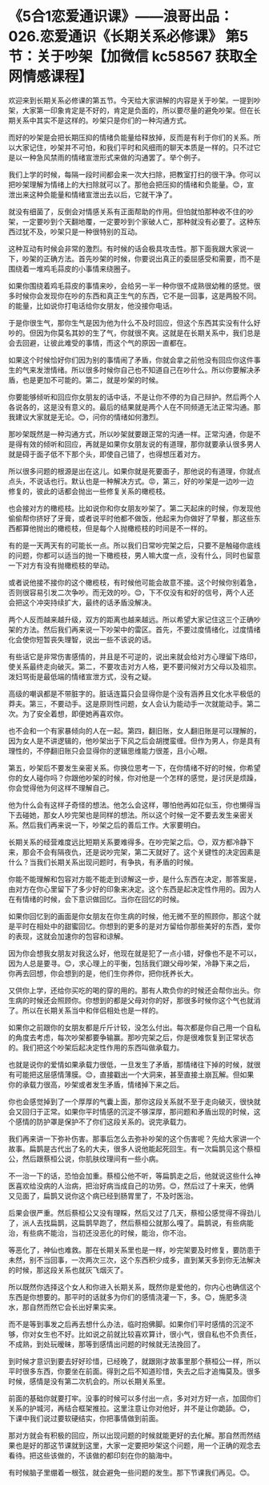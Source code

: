 # 《5合1恋爱通识课》——浪哥出品：026.恋爱通识《长期关系必修课》 第5节：关于吵架【加微信 kc58567 获取全网情感课程】

欢迎来到长期关系必修课的第五节。今天给大家讲解的内容是关于吵架。一提到吵架，大家第一印象肯定是不好的，肯定是负面的，所以要尽量的避免吵架。但在长期关系中其实不是这样的。吵架只是你们的一种沟通方式。

而好的吵架是会把长期压抑的情绪负能量给释放掉，反而是有利于你们的关系。所以大家记住，吵架并不可怕，和我们平时和风细雨的聊天本质是一样的。只不过它是以一种急风禁雨的情绪宣泄形式来做的沟通罢了。举个例子。

我们上学的时候，每隔一段时间都会来一次大扫除，把教室打扫的很干净。你可以把吵架理解为情绪上的大扫除就可以了。那他会把压抑的情绪和负能量。😊，宣泄出来这种负能量和情绪宣泄出去以后，它就干净了。

就没有细菌了，反倒会对情感关系有正面帮助的作用。但怕就怕那种收不住的吵架，一定要吵到个天翻地覆，一定要吵到个家破人亡，那种就没有必要了。这种东西过犹不及，吵架只是一种很特别的互动。

这种互动有时候会非常的激烈。有时候的话会极具攻击性。那下面我跟大家说一下，吵架的正确方法。首先吵架的时候，你要说出真正的委屈感受和需要，而不是围绕着一堆鸡毛蒜皮的小事情来绕圈子。

如果你围绕着鸡毛蒜皮的事情来吵，会给另一半一种你很不成熟很幼稚的感觉。很多时候你会发现你在吵的东西和真正生气的东西，它不是一回事，这是两股不同。的能量，比如说你打电话给你女朋友，他没接你电话。

于是你很生气，那你生气是因为他为什么不及时回应，但这个东西其实没有什么好吵的。但因为你莫名其妙的生了气，你就很不爽。这就是在长期关系中，我们总是会去回避，让彼此难受的事情，而这个气的原因一直都在。

如果这个时候恰好你们因为别的事情闹了矛盾，你就会拿之前他没有回应你这件事生的气来发泄情绪。所以很多时候你自己也不知道自己在吵什么。所以你要解决矛盾，也是更加不可能的。第二，就是吵架的时候。

你要能够倾听和回应你女朋友的话中话，不是让你不停的为自己辩护。然后两个人各说各的，这是没有意义的。最后的结果就是两个人在不同频道无法正常沟通。那我建议大家就是无论。😊，问你的情绪如何激烈。

那吵架既然是一种沟通方式，所以吵架就要跟正常的沟通一样。正常沟通，你是不是得有效的倾听和回应，再就是如果你女朋友说的有道理，那你就要承认很多男人就是碍于面子低不下那个头，即使自己错了，也得想压着对方。

所以很多问题的根源是出在这儿。如果你就是死要面子，那他说的有道理，你就点点头，不说话也行。默认也是一种解决方式。😡，第三，好的吵架是一边吵一边修复的，彼此的话都会抛出一些修复关系的橄榄枝。

也会接对方的橄榄枝。比如说你和你女朋友吵架了。第二天起床的时候，你发现他偷偷帮你挤好了牙膏，或者说平时他都不做饭，他起来为你做好了早餐，那这些东西都算他抛出的橄榄枝，但是每个人抛橄榄枝的时间是不一样的。

有的是一天两天有的可能长一点。所以我们日常吵完架之后，只要不是触碰你底线的问题，你都可以适当的抛一下橄榄枝，男人嘛大度一点，没有什么，同时也留意一下对方有没有抛橄榄枝的举动。

或者说他接不接你的这个橄榄枝，有时候他可能会故意不接。这个时候你别着急，否则很容易引发二次争吵。而无效的吵。😊，下不仅没有和好的信号，两个人还会把这个冲突持续扩大，最终的话矛盾没解决。

两个人反而越来越升级，双方的距离也越来越远。所以希望大家记住这三个正确吵架的方法。然后我们再来说一下吵架中的雷区。首先，不要过度情绪化，过度情绪化会使你短暂丧失理智，说出一些不该说的话。

有些话它是非常伤害感情的，并且是不可逆的，说出来就会给对方心理留下烙印，使关系最终走向破灭。第二，不要攻击对方人格，更不要问候对方父母以及祖宗。泼妇骂街是最低端的情绪宣泄方式，没有之疑。

高级的嘲讽都是不带脏字的。脏话连篇只会显得你是个没有涵养且文化水平极低的莽夫。第三，不要动手。这是原则性问题，女人会认为能动手一次就能动手。第二次。为了安全着想，即便她再喜欢你。

也不会和一个有家暴倾向的人在一起。第四，翻旧账，女人翻旧账是可以理解的，因为女人是不讲逻辑的，他吵架出于下风之后会胡搅蛮缠。但作为男人，你是具有理性的，不停翻旧账只会显得你的逻辑思维能力很差，且小心眼。

第五，吵架后不要发生亲密关系。你换位思考一下，在你情绪不好的时候，你希望你的女人碰你吗？你跟他吵架的时候，你对他是一个怎样的感觉，是讨厌是烦躁，你会觉得他为何这样不理解自己。

他为什么会有这样子奇怪的想法。他怎么会这样，哪怕他再如花似玉，你也懒得当下去碰她，那女人吵完架也是同样的想法。所以这个时候一定不要去发生亲密关系。然后我们再来说一下，吵架之后的善后工作。大家要明白。

长期关系的经营难度远比短期关系要难得多。在吵完架之后。😊，双方都冷静下来，那会不会有隔夜仇，还是说吵完架，第二天就好了。这个关键性的决定因素是什么？当我们长期关系出现问题时，有争执，有矛盾的时候。

你能不能理解和包容对方能不能走到谅解这一步，是什么东西在决定，那答案是，由对方在你心里留下了多少好的印象来决定。这个东西是起决定性作用的。因为人在有情绪的时候，会下意识做回忆。当你在回忆的时候。

如果你回忆到的画面是你女朋友在你生病的时候，他无微不至的照顾你，那这个就是平时在相处中的甜蜜回忆。你想到的更多的是对方留给你那些美好的东西，爱你的表现，这就会加速你的包容和谅解。

因为你会想我女朋友对我这么好，他现在就是犯了一点小错，好像也不是不可以，因为人总是要寻。😊，求心理上的平衡，包括我们跟父母吵架，冷静下来之后，你再去回想，你会想到的是，他们生你养你，把你抚养长大。

又供你上学，还给你买吃的喝的穿的用的。那有人欺负你的时候还会帮你出头。你生病的时候还会照顾你。你想到的都是父母对你的好，那很多时候你这个气也就消了。所以在长期关系当中和伴侣相处也是一样的。

如果你之前跟你的女朋友都是斤斤计较，没怎么付出。每次都是你自己用一个自私的角度去考虑，每次吵架都要争输赢。那吵完架之后，你是很难恢复到正常状态的。我们把这个吵架后起决定性作用的东西叫做承载力。

也就是说你的爱情如果承载力很低，一旦发生了矛盾，那情绪往下掉的时候，就很有可能把这层感情薄膜。😊，直接戳出一个大洞来，甚至直接土崩瓦解。但如果你的承载力很高，吵架或者发生矛盾，情绪掉下来之后。

你也会感觉掉到了一个厚厚的气囊上面，那你这段关系就不至于走向破灭，很快就会又回归于正常。如果你平时情感的沉淀不够深厚，那问题和矛盾出现的时候，这个感情的防护罩是保护不了你们这段关系的。说完承载力。

我们再来讲一下弥补伤害。那事后怎么去弥补吵架的这个伤害呢？先给大家讲一个故事。扁鹊是古代出了名的大夫，很多人说他能起死回生。有一次扁鹊见这个蔡桓公，然后跟蔡桓公说，你肌肤纹理间有一些小病。

不一治一下的话，恐怕会加重。蔡桓公他不听，等扁鹊走之后，他就说这些什么神医喜欢给没病的人治病，把治好病当成自己的功劳。😊，然后过了十来天，他俩又见面了，扁鹊又说你这个病已经到肠胃里了，不及时医治。

后果会很严重。然后蔡桓公又没有理睬，然后又过了几天，蔡桓公感觉得不得劲儿了，派人去找扁鹊，这扁鹊早跑了，然后蔡桓公就那么嘎了。扁鹊说，有些病能治，有些病不能治，当初还没恶化的时候，能治，你不治。

等恶化了，神仙也难救。那在长期关系里也是一样，吵完架要及时修复，要防患于未然，别不当回事，一次两次三次，这个东西积少成多，直到某天多到你无法解决的时候，那这段关系也就灰飞烟灭了。

所以既然你选择这个女人和你进入长期关系，既然你是爱他的，你内心也确信这个东西是你想要的。那平时的话就多为你们的感情浇灌一下，多。😊，施肥多浇水，那自然而然它会长出好果实来。

而不是等到事发之后再去想什么办法，临时抱佛脚。如果你们平时感情的沉淀不够，你对女生也不好。比如说之前就比较喜欢算计，很小气，很自私也不负责任，不成熟，到处玩暧昧，那等到感情出问题的时候就无法挽回了。

到时候才意识到要去好好珍惜，已经晚了，就跟刚才故事里那个蔡桓公一样，所以平时很多东西，你要坐在前面。得到之后不知道珍惜，失去之后才追悔莫及。很多时候，感情是没有第二次机会的。所以长期关系里。

前面的基础你就要打牢。没事的时候可以多付出一点，多对对方好一点，加固你们关系的护城河，再结合框架推拉。这里注意让你对他好，并不是让你跪舔。😊，下课中我们说过要软硬结实，你把事情做到前面。

那对方就会有积极的回应，所以出现问题的时候就能更好的去化解。那自然而然结果也是好的那这节课就到这里，大家一定要把吵架这个问题，用一个正确的观念去看待。把这些该做的，不该做的都印刻在你的脑海中。

有时候脑子里绷着一根弦，就会避免一些问题的发生。那下节课我们再见。😊。